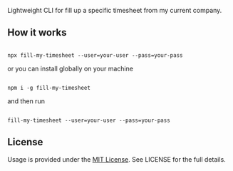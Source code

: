 Lightweight CLI for fill up a specific timesheet from my current company.

## How it works

```shell

npx fill-my-timesheet --user=your-user --pass=your-pass

```

or you can install globally on your machine

```shell

npm i -g fill-my-timesheet

```

and then run

```shell

fill-my-timesheet --user=your-user --pass=your-pass

```

## License

Usage is provided under the
[MIT License](http://opensource.org/licenses/mit-license.php). See LICENSE for
the full details.
